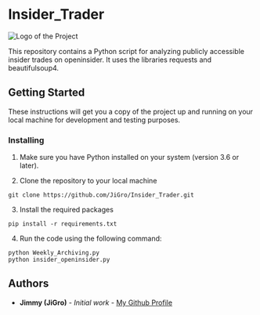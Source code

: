 # Insider_Trader

![Logo of the Project](https://cdn.pixabay.com/photo/2016/12/13/22/15/chart-1905225_1280.jpg)

This repository contains a Python script for analyzing publicly accessible insider trades on openinsider. It uses the libraries requests and beautifulsoup4.

## Getting Started
These instructions will get you a copy of the project up and running on your local machine for development and testing purposes.

### Installing
1. Make sure you have Python installed on your system (version 3.6 or later).

2. Clone the repository to your local machine
```
git clone https://github.com/JiGro/Insider_Trader.git
```

3. Install the required packages
```
pip install -r requirements.txt
```

4. Run the code using the following command:
```
python Weekly_Archiving.py
python insider_openinsider.py
```

## Authors
- **Jimmy (JiGro)** - *Initial work* - [My Github Profile](https://github.com/JiGro)
